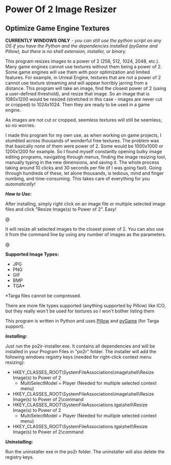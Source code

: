 # Power Of 2 Image Resizer

**Optimize Game Engine Textures**
---

**CURRENTLY WINDOWS ONLY** - *you can still use the python script on any OS if you have the Python and the dependencies installed (pyGame and Pillow), but there is no shell extension, installer, or binary.*

This program resizes images to a power of 2 (256, 512, 1024, 2048, etc.). Many game engines cannot use textures without them being a power of 2. Some game engines will use them with poor optimization and limited features. For example, in Unreal Engine, textures that are not a power of 2 cannot use texture streaming and will appear horribly jarring from a distance.
This program will take an image, find the closest power of 2 (using a user-defined threshold), and resize that image. So an image that is 1080x1200 would be resized (stretched in this case - images are never cut or cropped) to 1024x1024. Then they are ready to be used in a game engine.

As images are not cut or cropped, seemless textures will still be seemless, so no worries.

I made this program for my own use, as when working on game projects, I stumbled across thousands of wonderful free textures. The problem was that basically none of them were power of 2. Some would be 1000x1000 or 1200x1200 for example. So I found myself constantly opening bulky image editing programs, navigating through menus, finding the image resizing tool, manually typing in the new dimensions, and saving it. The whole process taking around 10 clicks and 30 seconds per file (if I was going fast). Going through hundreds of these, let alone thousands, is tedious, mind and finger numbing, and time-consuming. This takes care of everything for you *automatically!*

***How to Use:***

After installing, simply right click on an image file or multiple selected image files and click "Resize Image(s) to Power of 2". Easy! 

@

It will resize all selected images to the closest power of 2. You can also use it from the command line by using any number of images as the parameters.

@

**Supported Image Types:**
* JPG
* PNG
* GIF
* BMP
* TGA*

*Targa files cannot be compressed.

There are more file types supported (anything supported by Pillow) like ICO, but they really won't be used for textures so I won't bother listing them

This program is written in Python and uses [Pillow](https://github.com/python-pillow/Pillow) and [pyGame](https://www.pygame.org/docs/) (for Targa support).

***Installing:***

Just run the po2ir-installer.exe. It contains all dependencies and will be installed in your Program Files in "po2r" folder.
The installer will add the following windows registry keys (needed for right-click context menu resizing):

* HKEY_CLASSES_ROOT\SystemFileAssociations\image\shell\Resize Image(s) to Power of 2
  * MultiSelectModel = Player     (Needed for multiple selected context menu)
* HKEY_CLASSES_ROOT\SystemFileAssociations\image\shell\Resize Image(s) to Power of 2\command
* HKEY_CLASSES_ROOT\SystemFileAssociations\.tga\shell\Resize Image(s) to Power of 2
  * MultiSelectModel = Player     (Needed for multiple selected context menu)
* HKEY_CLASSES_ROOT\SystemFileAssociations\.tga\shell\Resize Image(s) to Power of 2\command

***Uninstalling:***

Run the uninstaller exe in the po2r folder. The uninstaller will also delete the registry keys.
